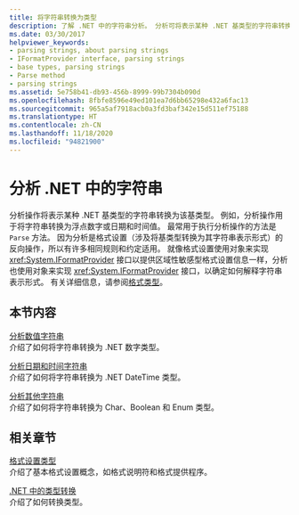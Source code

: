 ```yaml
---
title: 将字符串转换为类型
description: 了解 .NET 中的字符串分析。 分析可将表示某种 .NET 基类型的字符串转换为该基类型。 分析是格式化的反向操作。
ms.date: 03/30/2017
helpviewer_keywords:
- parsing strings, about parsing strings
- IFormatProvider interface, parsing strings
- base types, parsing strings
- Parse method
- parsing strings
ms.assetid: 5e758b41-db93-456b-8999-99b7304b090d
ms.openlocfilehash: 8fbfe8596e49ed101ea7d6bb65298e432a6fac13
ms.sourcegitcommit: 965a5af7918acb0a3fd3baf342e15d511ef75188
ms.translationtype: HT
ms.contentlocale: zh-CN
ms.lasthandoff: 11/18/2020
ms.locfileid: "94821900"
---
```

# <a name="parse-strings-in-net"></a>分析 .NET 中的字符串

分析操作将表示某种 .NET 基类型的字符串转换为该基类型。 例如，分析操作用于将字符串转换为浮点数字或日期和时间值。 最常用于执行分析操作的方法是 `Parse` 方法。 因为分析是格式设置（涉及将基类型转换为其字符串表示形式）的反向操作，所以有许多相同规则和约定适用。 就像格式设置使用对象来实现 <xref:System.IFormatProvider> 接口以提供区域性敏感型格式设置信息一样，分析也使用对象来实现 <xref:System.IFormatProvider> 接口，以确定如何解释字符串表示形式。 有关详细信息，请参阅[格式类型](formatting-types.md)。

## <a name="in-this-section"></a>本节内容
 [分析数值字符串](parsing-numeric.md)\
 介绍了如何将字符串转换为 .NET 数字类型。

 [分析日期和时间字符串](parsing-datetime.md)\
 介绍了如何将字符串转换为 .NET DateTime 类型。

 [分析其他字符串](parsing-other.md)\
 介绍了如何将字符串转换为 Char、Boolean 和 Enum 类型。

## <a name="related-sections"></a>相关章节
 [格式设置类型](formatting-types.md)\
 介绍了基本格式设置概念，如格式说明符和格式提供程序。

 [.NET 中的类型转换](type-conversion.md)\
 介绍了如何转换类型。
